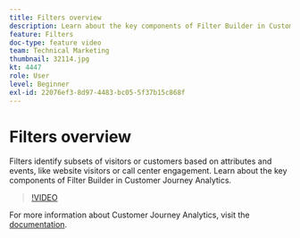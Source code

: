 ```yaml
---
title: Filters overview
description: Learn about the key components of Filter Builder in Customer Journey Analytics.
feature: Filters
doc-type: feature video
team: Technical Marketing
thumbnail: 32114.jpg
kt: 4447
role: User
level: Beginner
exl-id: 22076ef3-8d97-4483-bc05-5f37b15c868f
---
```

# Filters overview

Filters identify subsets of visitors or customers based on attributes and events, like website visitors or call center engagement. Learn about the key components of Filter Builder in Customer Journey Analytics.

>[!VIDEO](https://video.tv.adobe.com/v/32114/?quality=12&learn=on)

For more information about Customer Journey Analytics, visit the [documentation](https://experienceleague.adobe.com/docs/analytics-platform/using/cja-components/cja-filters/filters-overview.html).
